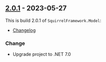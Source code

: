 ## [2.0.1](https://github.com/imnista/SquirrelFramework.Model/tree/2.0.1) - 2023-05-27

This is build 2.0.1 of `SquirrelFramework.Model`:

* [Changelog](https://github.com/imnista/SquirrelFramework.Model/blob/2.0.1/CHANGELOG.md)

### Change

* Upgrade project to .NET 7.0